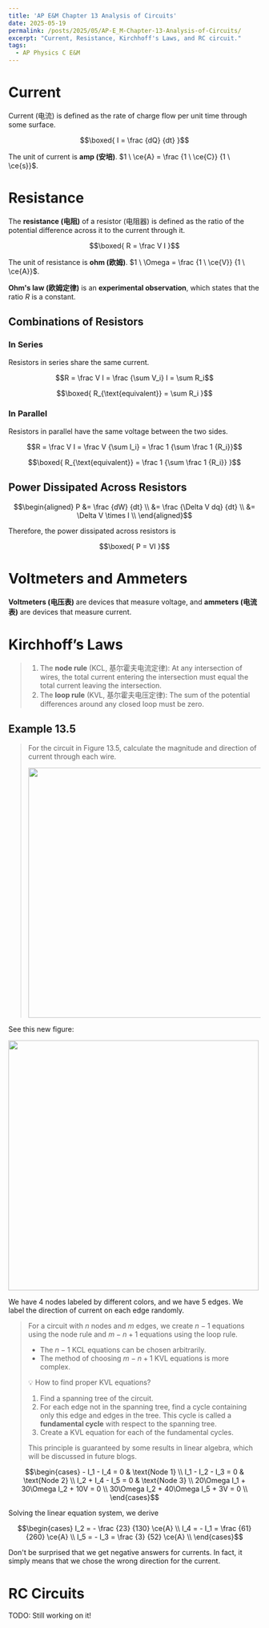```yaml
---
title: 'AP E&M Chapter 13 Analysis of Circuits'
date: 2025-05-19
permalink: /posts/2025/05/AP-E_M-Chapter-13-Analysis-of-Circuits/
excerpt: "Current, Resistance, Kirchhoff's Laws, and RC circuit."
tags:
  - AP Physics C E&M
---
```


# Current

Current (电流) is defined as the rate of charge flow per unit time through some surface.

$$\boxed{
    I = \frac {dQ} {dt}
}$$

The unit of current is **amp (安培)**. $1 \ \ce{A} = \frac {1 \ \ce{C}} {1 \ \ce{s}}$.

# Resistance

The **resistance (电阻)** of a resistor (电阻器) is defined as the ratio of the potential difference across it to the current through it.

$$\boxed{
    R = \frac V I
}$$

The unit of resistance is **ohm (欧姆)**. $1 \ \Omega = \frac {1 \ \ce{V}} {1 \ \ce{A}}$.

**Ohm's law (欧姆定律)** is an **experimental observation**, which states that the ratio $R$ is a constant.

## Combinations of Resistors

### In Series

Resistors in series share the same current.

$$R = \frac V I = \frac {\sum V_i} I = \sum R_i$$

$$\boxed{
    R_{\text{equivalent}} = \sum R_i
}$$

### In Parallel

Resistors in parallel have the same voltage between the two sides.

$$R = \frac V I = \frac V {\sum I_i} = \frac 1 {\sum \frac 1 {R_i}}$$

$$\boxed{
    R_{\text{equivalent}} = \frac 1 {\sum \frac 1 {R_i}}
}$$

## Power Dissipated Across Resistors

$$\begin{aligned}
    P &= \frac {dW} {dt} \\
    &= \frac {\Delta V dq} {dt} \\
    &= \Delta V \times I \\
\end{aligned}$$

Therefore, the power dissipated across resistors is

$$\boxed{
    P = VI
}$$

# Voltmeters and Ammeters

**Voltmeters (电压表)** are devices that measure voltage, and **ammeters (电流表)** are devices that measure current.

# Kirchhoff’s Laws
> 1. The **node rule** (KCL, 基尔霍夫电流定律): At any intersection of wires, the total current entering the intersection must equal the total current leaving the intersection.
> 2. The **loop rule** (KVL, 基尔霍夫电压定律): The sum of the potential differences around any closed loop must be zero.

## Example 13.5

> For the circuit in Figure 13.5, calculate the magnitude and direction of current through each wire.
>
> <img src="https://cdn.luogu.com.cn/upload/image_hosting/c1opkc7u.png" width="500"/>

See this new figure:

<img src="https://cdn.luogu.com.cn/upload/image_hosting/88l1g50t.png" width="500"/>

We have $4$ nodes labeled by different colors, and we have $5$ edges. We label the direction of current on each edge randomly.

> For a circuit with $n$ nodes and $m$ edges, we create $n-1$ equations using the node rule and $m-n+1$ equations using the loop rule.
> - The $n-1$ KCL equations can be chosen arbitrarily.
> - The method of choosing $m-n+1$ KVL equations is more complex.
>
> 💡 How to find proper KVL equations?
> 1. Find a spanning tree of the circuit.
> 2. For each edge not in the spanning tree, find a cycle containing only this edge and edges in the tree. This cycle is called a **fundamental cycle** with respect to the spanning tree.
> 3. Create a KVL equation for each of the fundamental cycles.
>
> This principle is guaranteed by some results in linear algebra, which will be discussed in future blogs.

$$\begin{cases}
    - I_1 - I_4 = 0 & \text{Node 1} \\
    I_1 - I_2 - I_3 = 0 & \text{Node 2} \\
    I_2 + I_4 - I_5 = 0 & \text{Node 3} \\
    20\Omega I_1 + 30\Omega I_2 + 10V = 0 \\
    30\Omega I_2 + 40\Omega I_5 + 3V = 0 \\
\end{cases}$$

Solving the linear equation system, we derive

$$\begin{cases}
    I_2 = - \frac {23} {130} \ce{A} \\
    I_4 = - I_1 = \frac {61} {260} \ce{A} \\
    I_5 = - I_3 = \frac {3} {52} \ce{A} \\
\end{cases}$$

Don't be surprised that we get negative answers for currents. In fact, it simply means that we chose the wrong direction for the current.

# RC Circuits

TODO: Still working on it!
